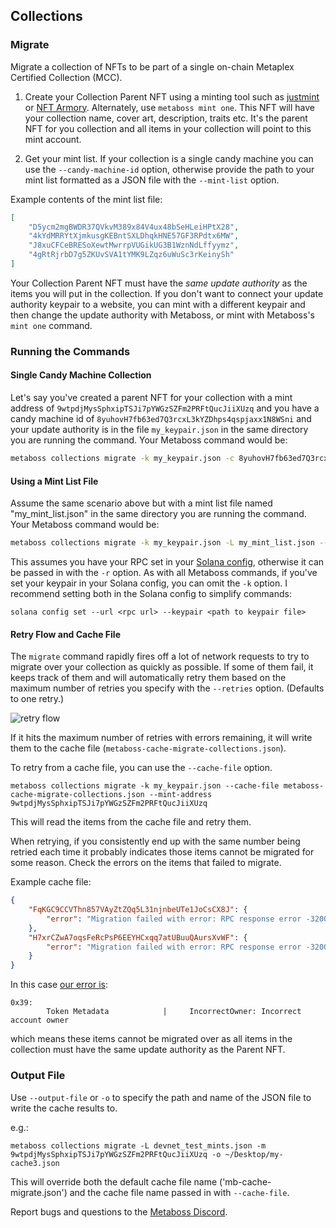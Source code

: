 ## Collections

### Migrate

Migrate a collection of NFTs to be part of a single on-chain Metaplex Certified Collection (MCC).

1. Create your Collection Parent NFT using a minting tool such as [justmint](https://justmint.xyz/) or [NFT Armory](https://www.nftarmory.me/). Alternately, use `metaboss mint one`. This NFT will have your collection name, cover art, description, traits etc. It's the parent NFT for you collection and all items in your collection will point to this mint account.

2. Get your mint list. If your collection is a single candy machine you can use the `--candy-machine-id` option, otherwise provide the path to your mint list formatted as a JSON file with the `--mint-list` option.

Example contents of the mint list file:

```json
[
    "D5ycm2mgBWDR37QVkvM389x84V4ux48bSeHLeiHPtX28",
    "4kYdMRRYtXjmkusgKEBntSXLDhqkHNE57GF3RPdtx6MW",
    "J8xuCFCeBRESoXewtMwrrpVUGikUG3B1WznNdLffyymz",
    "4gRtRjrbD7g5ZKUvSVA1tYMK9LZqz6uWuSc3rKeinySh"
]
```

Your Collection Parent NFT must have the *same update authority* as the items you will put in the collection. If you don't want to connect your update authority keypair to a website, you can mint with a different keypair and then change the update authority with Metaboss, or mint with Metaboss's `mint one` command. 

### Running the Commands

#### Single Candy Machine Collection

Let's say you've created a parent NFT for your collection with a mint address of `9wtpdjMysSphxipTSJi7pYWGzSZFm2PRFtQucJiiXUzq` and you have a candy machine id of `8yuhovH7fb63ed7Q3rcxL3kYZDhps4qspjaxx1N8WSni` and your update authority is in the file `my_keypair.json` in the same directory you are running the command. Your Metaboss command would be:

```bash
metaboss collections migrate -k my_keypair.json -c 8yuhovH7fb63ed7Q3rcxL3kYZDhps4qspjaxx1N8WSni --mint-address 9wtpdjMysSphxipTSJi7pYWGzSZFm2PRFtQucJiiXUzq
```

#### Using a Mint List File

Assume the same scenario above but with a mint list file named "my_mint_list.json" in the same directory you are running the command. Your Metaboss command would be:

```bash
metaboss collections migrate -k my_keypair.json -L my_mint_list.json --mint-address 9wtpdjMysSphxipTSJi7pYWGzSZFm2PRFtQucJiiXUzq
```

This assumes you have your RPC set in your [Solana config](https://docs.solana.com/cli/choose-a-cluster), otherwise it can be passed in with the `-r` option. As with all Metaboss commands, if you've set your keypair in your Solana config, you can omit the `-k` option. I recommend setting both in the Solana config to simplify commands:

```
solana config set --url <rpc url> --keypair <path to keypair file>
```


#### Retry Flow and Cache File

The `migrate` command rapidly fires off a lot of network requests to try to migrate over your collection as quickly as possible. If some of them fail, it keeps track of them and will automatically retry them based on the maximum number of retries you specify with the `--retries` option. (Defaults to one retry.)

![retry flow](./images/retry_flow.png)



If it hits the maximum number of retries with errors remaining, it will write them to the cache file (`metaboss-cache-migrate-collections.json`). 

To retry from a cache file, you can use the `--cache-file` option.

```metaboss
metaboss collections migrate -k my_keypair.json --cache-file metaboss-cache-migrate-collections.json --mint-address 9wtpdjMysSphxipTSJi7pYWGzSZFm2PRFtQucJiiXUzq
```

This will read the items from the cache file and retry them.

When retrying, if you consistently end up with the same number being retried each time it probably indicates those items cannot be migrated for some reason. Check the errors on the items that failed to migrate. 

Example cache file:

```json
{
    "FqKGC9CCVThn857VAyZtZQq5L31njnbeUTe1JoCsCX8J": {
        "error": "Migration failed with error: RPC response error -32002: Transaction simulation failed: Error processing Instruction 0: custom program error: 0x39 [5 log messages]"
    },
    "H7xrCZwA7oqsFeRcPsP6EEYHCxqq7atUBuuQAursXvWF": {
        "error": "Migration failed with error: RPC response error -32002: Transaction simulation failed: Error processing Instruction 0: custom program error: 0x39 [5 log messages]"
    }
}
```

In this case [our error is](https://github.com/samuelvanderwaal/wtf-is):

```
0x39: 
        Token Metadata            |     IncorrectOwner: Incorrect account owner
```

which means these items cannot be migrated over as all items in the collection must have the same update authority as the Parent NFT.

### Output File

Use `--output-file` or `-o` to specify the path and name of the JSON file to write the cache results to. 

e.g.:

```
metaboss collections migrate -L devnet_test_mints.json -m 9wtpdjMysSphxipTSJi7pYWGzSZFm2PRFtQucJiiXUzq -o ~/Desktop/my-cache3.json
```

This will override both the default cache file name ('mb-cache-migrate.json') and the cache file name passed in with `--cache-file`.



Report bugs and questions to the [Metaboss Discord](https://discord.gg/2f7N25NJkg).

